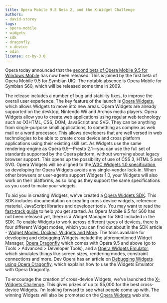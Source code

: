 ```yaml
---
title: Opera Mobile 9.5 Beta 2, and the X-Widget Challenge
authors:
- david-storey
tags:
- opera-mobile
- widgets
- sdk
- dragonfly
- x-device
- odin
license: cc-by-3.0
---
```


<p>Opera today announced that the <a href="http://www.opera.com/pressreleases/en/2008/10/20/">second beta of Opera Mobile 9.5 for Windows Mobile</a> has now been released.  This is joined by the first beta of Opera Mobile 9.5 for Symbian UIQ.  The notable absence is Opera Mobile for Symbian S60, which will be released some time in 2009.</p>

<p>The release includes a number of bug and stability fixes, to improve the overall user experience.  The key feature of the launch is <a href="http://www.opera.com/b2b/solutions/widgets/">Opera Widgets</a>, which allows Widgets to move into new areas.  Opera Widgets are already supported on the desktop, Nintendo Wii and Archos media players.  Opera Widgets allow you to create web applications using regular web technology such as (X)HTML, CSS, DOM, JavaScript and SVG.  They can be anything from single-purpose small applications, to something as complex as web mail or a word processor.  This allows developers that are well versed in web technologies to be able to create cross device and cross platform applications using their existing skill set. As Widgets use the same rendering-engine as Opera 9.5—Presto 2.1—you can use the full set of standards supported by the Opera platform, without worrying about legacy browser support.  This opens up the possibility of use of CSS 3, HTML 5 and SVG.  Opera Widgets will be aligned to the<a href="http://www.w3.org/TR/widgets/"> W3C Widgets 1.0 specification</a>, so developing for Opera Widgets avoids any single-vendor lock-in.  When other browsers or user-agents support Widgets 1.0, your Widgets will also work on their platforms, as so long as they support the same specifications as you used to make your widgets.</p>

<p>To aid you in creating Widgets, we&#39;ve created a <a href="https://dev.opera.com/articles/view/opera-widgets-sdk/">Opera Widgets SDK</a>.  This SDK includes documentation on creating cross device widgets, reference material, JavaScript libraries and developer tools.  You may want to read the <a href="https://dev.opera.com/articles/view/using-the-opera-widgets-sdk-fast-track/">fast-track guide</a> to help you get started.  As Opera Mobile 9.5 for S60 has not been released yet, there is a Widget Manager for S60 included in the SDK.  To enable Widgets to work across different types of devices, there is four different Widget modes, which you can find out about in the SDK article - <a href="https://dev.opera.com/articles/view/widget-modes-docked-widget-and-more/#modes-widget">Widget Modes: Docked, Widgets and More</a>.  The tools available for developing and debugging Widgets include the aforementioned Widget Manager, <a href="http://www.opera.com/products/dragonfly/">Opera Dragonfly</a> which comes with Opera 9.5 and above (go to Tools &gt; Advanced &gt; Developer Tools), and a <a href="https://dev.opera.com/articles/view/widget-emulator/">Opera Widgets Emulator</a>, which simulates things like screen sizes, rendering modes, constraint connections and more.  Dev Opera has an article on <a href="https://dev.opera.com/articles/view/debugging-widgets-using-opera-dragonfly/">Debugging Widgets using Opera Dragonfly</a>, which explains how to use the Widgets Emulator with Opera Dragonfly.</p>

<p>To encourage the creation of cross-device Widgets, we&#39;ve launched the <a href="http://my.opera.com/community/blog/2008/10/20/are-you-up-to-the-challenge">X-Widgets Challenge</a>.  This gives prizes of up to $5,000 for the best cross-device Widgets.  I’m looking forward to see what people come up with.  The winning Widgets will also be promoted on the <a href="http://widgets.opera.com/">Opera Widgets</a> web site.</p>
